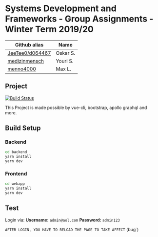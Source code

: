 # Systems Development and Frameworks - Group Assignments - Winter Term 2019/20

| Github alias                                       | Name     |
| -------------------------------------------------- | -------- |
| [JeeTee0/d064467](https://github.com/JeeTee0)      | Oskar S. |
| [medizinmensch](https://github.com/medizinmensch/) | Youri S. |
| [menno4000](https://github.com/menno4000)          | Max L.   |

## Project

[![Build Status](https://travis-ci.com/medizinmensch/Systems-Development-and-Frameworks.svg?branch=setup-travis)](https://travis-ci.com/medizinmensch/Systems-Development-and-Frameworks)

This Project is made possible by vue-cli, bootstrap, apollo graphql and more.


## Build Setup

### Backend
```bash
cd backend
yarn install
yarn dev
```

### Frontend 
```bash
cd webapp
yarn install
yarn dev
```

## Test

Login via:
**Username:** `admin@aol.com`
**Password:** `admin123` 

`AFTER LOGIN, YOU HAVE TO RELOAD THE PAGE TO TAKE AFFECT` (bug`)
